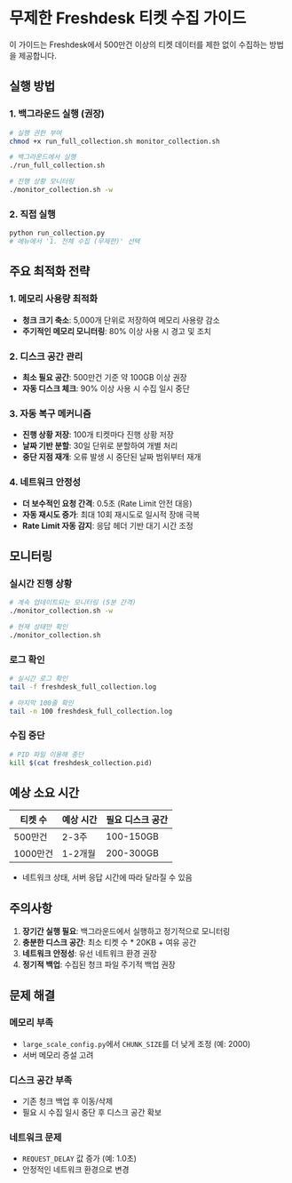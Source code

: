 # 무제한 Freshdesk 티켓 수집 가이드

이 가이드는 Freshdesk에서 500만건 이상의 티켓 데이터를 제한 없이 수집하는 방법을 제공합니다.

## 실행 방법

### 1. 백그라운드 실행 (권장)
```bash
# 실행 권한 부여
chmod +x run_full_collection.sh monitor_collection.sh

# 백그라운드에서 실행
./run_full_collection.sh

# 진행 상황 모니터링
./monitor_collection.sh -w
```

### 2. 직접 실행
```bash
python run_collection.py
# 메뉴에서 '1. 전체 수집 (무제한)' 선택
```

## 주요 최적화 전략

### 1. 메모리 사용량 최적화
- **청크 크기 축소**: 5,000개 단위로 저장하여 메모리 사용량 감소
- **주기적인 메모리 모니터링**: 80% 이상 사용 시 경고 및 조치

### 2. 디스크 공간 관리
- **최소 필요 공간**: 500만건 기준 약 100GB 이상 권장
- **자동 디스크 체크**: 90% 이상 사용 시 수집 일시 중단

### 3. 자동 복구 메커니즘
- **진행 상황 저장**: 100개 티켓마다 진행 상황 저장
- **날짜 기반 분할**: 30일 단위로 분할하여 개별 처리
- **중단 지점 재개**: 오류 발생 시 중단된 날짜 범위부터 재개

### 4. 네트워크 안정성
- **더 보수적인 요청 간격**: 0.5초 (Rate Limit 안전 대응)
- **자동 재시도 증가**: 최대 10회 재시도로 일시적 장애 극복
- **Rate Limit 자동 감지**: 응답 헤더 기반 대기 시간 조정

## 모니터링

### 실시간 진행 상황
```bash
# 계속 업데이트되는 모니터링 (5분 간격)
./monitor_collection.sh -w

# 현재 상태만 확인
./monitor_collection.sh
```

### 로그 확인
```bash
# 실시간 로그 확인
tail -f freshdesk_full_collection.log

# 마지막 100줄 확인
tail -n 100 freshdesk_full_collection.log
```

### 수집 중단
```bash
# PID 파일 이용해 중단
kill $(cat freshdesk_collection.pid)
```

## 예상 소요 시간

| 티켓 수 | 예상 시간 | 필요 디스크 공간 |
|---------|----------|----------------|
| 500만건 | 2-3주    | 100-150GB      |
| 1000만건| 1-2개월  | 200-300GB      |

* 네트워크 상태, 서버 응답 시간에 따라 달라질 수 있음

## 주의사항

1. **장기간 실행 필요**: 백그라운드에서 실행하고 정기적으로 모니터링
2. **충분한 디스크 공간**: 최소 티켓 수 * 20KB + 여유 공간
3. **네트워크 안정성**: 유선 네트워크 환경 권장
4. **정기적 백업**: 수집된 청크 파일 주기적 백업 권장

## 문제 해결

### 메모리 부족
- `large_scale_config.py`에서 `CHUNK_SIZE`를 더 낮게 조정 (예: 2000)
- 서버 메모리 증설 고려

### 디스크 공간 부족
- 기존 청크 백업 후 이동/삭제
- 필요 시 수집 일시 중단 후 디스크 공간 확보

### 네트워크 문제
- `REQUEST_DELAY` 값 증가 (예: 1.0초)
- 안정적인 네트워크 환경으로 변경
